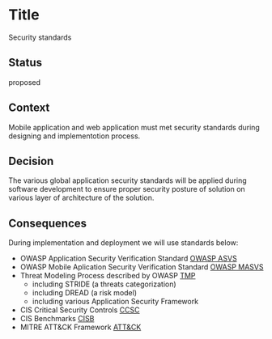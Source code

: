# Title

Security standards

## Status

proposed

## Context

Mobile application and web application must met security standards during designing and implementotion process.

## Decision

The various global application security standards will be applied during software development to ensure proper security posture of solution on various layer of architecture of the solution.

## Consequences

During implementation and deployment we will use standards below:

* OWASP Application Security Verification Standard [OWASP ASVS](https://owasp.org/www-project-application-security-verification-standard/)
* OWASP Mobile Aplication Security Verification Standard [OWASP MASVS](https://owasp.org/www-project-mobile-app-security/)
* Threat Modeling Process described by OWASP [TMP](https://owasp.org/www-community/Threat_Modeling_Process)
	* including STRIDE (a threats categorization)
	* including DREAD (a risk model)
	* including various Application Security Framework 
* CIS Critical Security Controls [CCSC](https://www.cisecurity.org/controls)
* CIS Benchmarks [CISB](https://www.cisecurity.org/cis-benchmarks)
* MITRE ATT&CK Framework [ATT&CK](https://attack.mitre.org/)